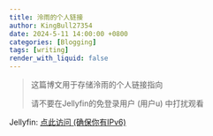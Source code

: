 ```yaml
---
title: 泠雨的个人链接
author: KingBull27354
date: 2024-5-11 14:00:00 +0800
categories: [Blogging]
tags: [writing]
render_with_liquid: false
---
```


>这篇博文用于存储泠雨的个人链接指向
>
>请不要在Jellyfin的免登录用户 (用户u) 中打扰观看

Jellyfin: [点此访问 (确保你有IPv6)](http://[2409:8a5c:6c53:3060:16d6:aad2:afde:669e]:8096)
